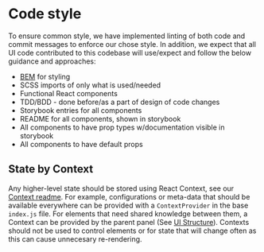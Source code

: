 # Code style

To ensure common style, we have implemented linting of both code and commit
messages to enforce our chose style. In addition, we expect that all UI code
contributed to this codebase will use/expect and follow the below guidance and 
approaches:

- [BEM](http://getbem.com/) for styling
- SCSS imports of only what is used/needed
- Functional React components
- TDD/BDD - done before/as a part of design of code changes
- Storybook entries for all components
- README for all components, shown in storybook
- All components to have prop types w/documentation visible in storybook
- All components to have default props

## State by Context

Any higher-level state should be stored using React Context, see our 
[Context readme](../src/Contexts/README.md). For example, configurations or
meta-data that should be available everywhere can be provided with a 
`ContextProvider` in the base `index.js` file. For elements that need shared
knowledge between them, a Context can be provided by the parent panel (See
[UI Structure](./Architecture.md#UI_Structure)). Contexts should not be used 
to control elements or for state that will change often as this can cause
unnecesary re-rendering.
